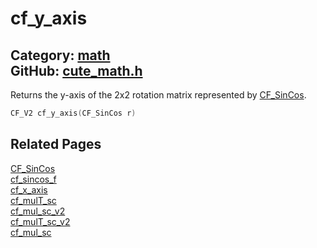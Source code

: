 [//]: # (This file is automatically generated by Cute Framework's docs parser.)
[//]: # (Do not edit this file by hand!)
[//]: # (See: https://github.com/RandyGaul/cute_framework/blob/master/samples/docs_parser.cpp)
[](../header.md ':include')

# cf_y_axis

Category: [math](/api_reference?id=math)  
GitHub: [cute_math.h](https://github.com/RandyGaul/cute_framework/blob/master/include/cute_math.h)  
---

Returns the y-axis of the 2x2 rotation matrix represented by [CF_SinCos](/math/cf_sincos.md).

```cpp
CF_V2 cf_y_axis(CF_SinCos r)
```

## Related Pages

[CF_SinCos](/math/cf_sincos.md)  
[cf_sincos_f](/math/cf_sincos_f.md)  
[cf_x_axis](/math/cf_x_axis.md)  
[cf_mulT_sc](/math/cf_mult_sc.md)  
[cf_mul_sc_v2](/math/cf_mul_sc_v2.md)  
[cf_mulT_sc_v2](/math/cf_mult_sc_v2.md)  
[cf_mul_sc](/math/cf_mul_sc.md)  
